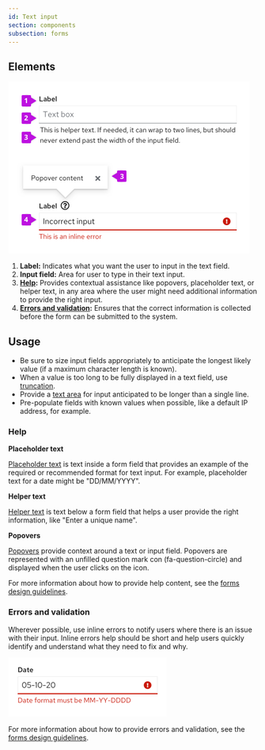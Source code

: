 ```yaml
---
id: Text input
section: components
subsection: forms
---
```


## Elements

<img src="./img/textinput-elements.png" alt="Text input elements" width="488"/>

1. **Label:** Indicates what you want the user to input in the text field.
2. **Input field:** Area for user to type in their text input.
3. **[Help](#help):** Provides contextual assistance like popovers, placeholder text, or helper text, in any area where the user might need additional information to provide the right input.
4. **[Errors and validation](#errors-and-validation):** Ensures that the correct information is collected before the form can be submitted to the system.

## Usage
* Be sure to size input fields appropriately to anticipate the longest likely value (if a maximum character length is known).
* When a value is too long to be fully displayed in a text field, use [truncation](/ux-writing/truncation).
* Provide a [text area](/components/text-area) for input anticipated to be longer than a single line.
* Pre-populate fields with known values when possible, like a default IP address, for example.

### Help
**Placeholder text**

[Placeholder text](/components/form/design-guidelines#placeholder-text) is text inside a form field that provides an example of the required or recommended format for text input. For example, placeholder text for a date might be "DD/MM/YYYY".

**Helper text**

[Helper text](/components/form/design-guidelines#helper-text) is text below a form field that helps a user provide the right information, like "Enter a unique name".


**Popovers**

[Popovers](/components/form/design-guidelines#popovers) provide context around a text or input field. Popovers are represented with an unfilled question mark con (fa-question-circle) and displayed when the user clicks on the icon.

For more information about how to provide help content, see  the [forms design guidelines](/components/form/design-guidelines#user-help).

### Errors and validation
Wherever possible, use inline errors to notify users where there is an issue with their input. Inline errors help should be short and help users quickly identify and understand what they need to fix and why.

<img src="./img/error.png" alt="error and validation example" width="320"/>

For more information about how to provide errors and validation, see  the [forms design guidelines](/components/form/design-guidelines#errors-and-validation).

